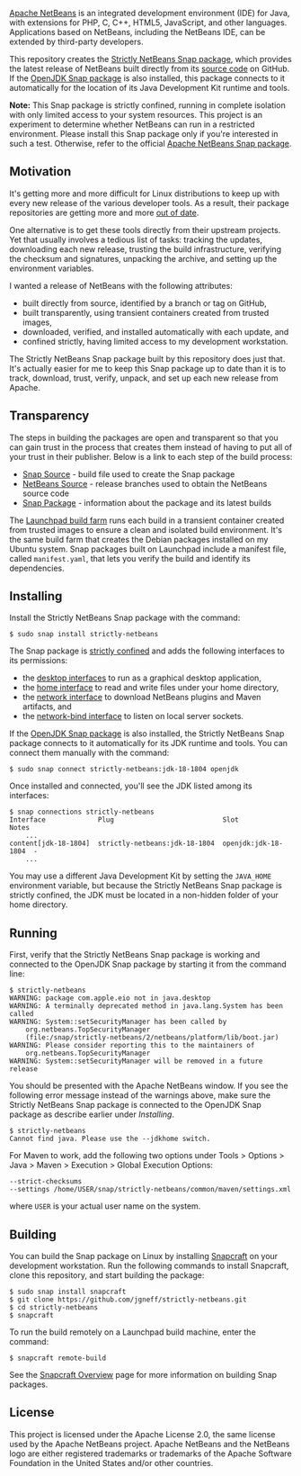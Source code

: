 [Apache NetBeans](https://netbeans.apache.org) is an integrated development environment (IDE) for Java, with extensions for PHP, C, C++, HTML5, JavaScript, and other languages. Applications based on NetBeans, including the NetBeans IDE, can be extended by third-party developers.

This repository creates the [Strictly NetBeans Snap package](https://snapcraft.io/strictly-netbeans), which provides the latest release of NetBeans built directly from its [source code](https://github.com/apache/netbeans) on GitHub. If the [OpenJDK Snap package](https://snapcraft.io/openjdk) is also installed, this package connects to it automatically for the location of its Java Development Kit runtime and tools.

**Note:** This Snap package is strictly confined, running in complete isolation with only limited access to your system resources. This project is an experiment to determine whether NetBeans can run in a restricted environment. Please install this Snap package only if you're interested in such a test. Otherwise, refer to the official [Apache NetBeans Snap package](https://snapcraft.io/netbeans).

## Motivation

It's getting more and more difficult for Linux distributions to keep up with every new release of the various developer tools. As a result, their package repositories are getting more and more [out of date](https://packages.ubuntu.com/search?keywords=netbeans&searchon=names&exact=1).

One alternative is to get these tools directly from their upstream projects. Yet that usually involves a tedious list of tasks: tracking the updates, downloading each new release, trusting the build infrastructure, verifying the checksum and signatures, unpacking the archive, and setting up the environment variables.

I wanted a release of NetBeans with the following attributes:

* built directly from source, identified by a branch or tag on GitHub,
* built transparently, using transient containers created from trusted images,
* downloaded, verified, and installed automatically with each update, and
* confined strictly, having limited access to my development workstation.

The Strictly NetBeans Snap package built by this repository does just that. It's actually easier for me to keep this Snap package up to date than it is to track, download, trust, verify, unpack, and set up each new release from Apache.

## Transparency

The steps in building the packages are open and transparent so that you can gain trust in the process that creates them instead of having to put all of your trust in their publisher. Below is a link to each step of the build process:

* [Snap Source](snap/snapcraft.yaml) - build file used to create the Snap package
* [NetBeans Source](https://github.com/apache/netbeans/branches) - release branches used to obtain the NetBeans source code
* [Snap Package](https://launchpad.net/~jgneff/+snap/strictly-netbeans) - information about the package and its latest builds

The [Launchpad build farm](https://launchpad.net/builders) runs each build in a transient container created from trusted images to ensure a clean and isolated build environment. It's the same build farm that creates the Debian packages installed on my Ubuntu system. Snap packages built on Launchpad include a manifest file, called `manifest.yaml`, that lets you verify the build and identify its dependencies.

## Installing

Install the Strictly NetBeans Snap package with the command:

```console
$ sudo snap install strictly-netbeans
```

The Snap package is [strictly confined](https://snapcraft.io/docs/snap-confinement) and adds the following interfaces to its permissions:

* the [desktop interfaces](https://snapcraft.io/docs/gnome-3-34-extension) to run as a graphical desktop application,
* the [home interface](https://snapcraft.io/docs/home-interface) to read and write files under your home directory,
* the [network interface](https://snapcraft.io/docs/network-interface) to download NetBeans plugins and Maven artifacts, and
* the [network-bind interface](https://snapcraft.io/docs/network-bind-interface) to listen on local server sockets.

If the [OpenJDK Snap package](https://snapcraft.io/openjdk) is also installed, the Strictly NetBeans Snap package connects to it automatically for its JDK runtime and tools. You can connect them manually with the command:

```console
$ sudo snap connect strictly-netbeans:jdk-18-1804 openjdk
```

Once installed and connected, you'll see the JDK listed among its interfaces:

```console
$ snap connections strictly-netbeans
Interface             Plug                           Slot                 Notes
    ...
content[jdk-18-1804]  strictly-netbeans:jdk-18-1804  openjdk:jdk-18-1804  -
    ...
```

You may use a different Java Development Kit by setting the `JAVA_HOME` environment variable, but because the Strictly NetBeans Snap package is strictly confined, the JDK must be located in a non-hidden folder of your home directory.

## Running

First, verify that the Strictly NetBeans Snap package is working and connected to the OpenJDK Snap package by starting it from the command line:

```console
$ strictly-netbeans
WARNING: package com.apple.eio not in java.desktop
WARNING: A terminally deprecated method in java.lang.System has been called
WARNING: System::setSecurityManager has been called by
    org.netbeans.TopSecurityManager
    (file:/snap/strictly-netbeans/2/netbeans/platform/lib/boot.jar)
WARNING: Please consider reporting this to the maintainers of
    org.netbeans.TopSecurityManager
WARNING: System::setSecurityManager will be removed in a future release
```

You should be presented with the Apache NetBeans window. If you see the following error message instead of the warnings above, make sure the Strictly NetBeans Snap package is connected to the OpenJDK Snap package as describe earlier under *Installing*.

```console
$ strictly-netbeans
Cannot find java. Please use the --jdkhome switch.
```

For Maven to work, add the following two options under Tools > Options > Java > Maven > Execution > Global Execution Options:

```
--strict-checksums
--settings /home/USER/snap/strictly-netbeans/common/maven/settings.xml
```

where `USER` is your actual user name on the system.

## Building

You can build the Snap package on Linux by installing [Snapcraft](https://snapcraft.io/snapcraft) on your development workstation. Run the following commands to install Snapcraft, clone this repository, and start building the package:

```console
$ sudo snap install snapcraft
$ git clone https://github.com/jgneff/strictly-netbeans.git
$ cd strictly-netbeans
$ snapcraft
```

To run the build remotely on a Launchpad build machine, enter the command:

```console
$ snapcraft remote-build
```

See the [Snapcraft Overview](https://snapcraft.io/docs/snapcraft-overview) page for more information on building Snap packages.

## License

This project is licensed under the Apache License 2.0, the same license used by the Apache NetBeans project. Apache NetBeans and the NetBeans logo are either registered trademarks or trademarks of the Apache Software Foundation in the United States and/or other countries.
